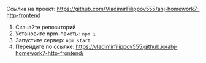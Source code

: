 Ссылка на проект: https://github.com/VladimirFilippov555/ahj-homework7-http-frontend

1. Скачайте репозиторий
2. Установите npm-пакеты: `npm i`
3. Запустите сервер: `npm start`
4. Перейдите по ссылке: https://vladimirfilippov555.github.io/ahj-homework7-http-frontend/
